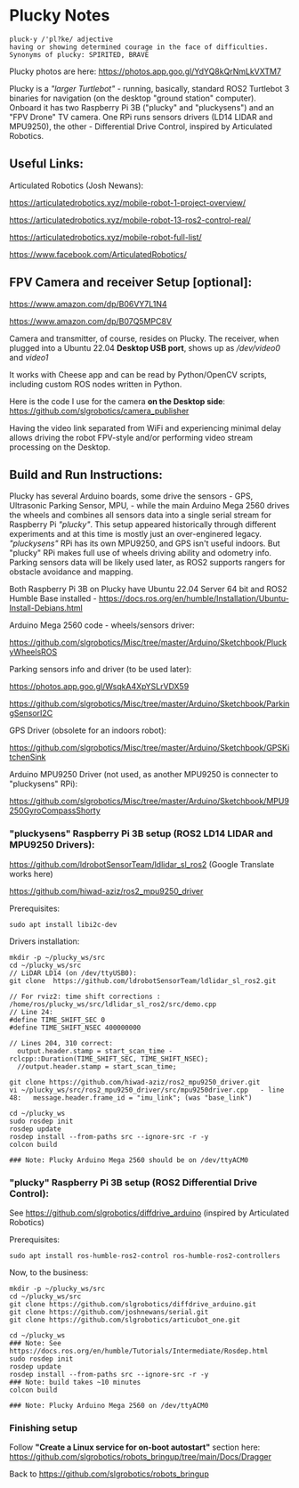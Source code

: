 # Plucky Notes

```
pluck·y /'pl?ke/ adjective
having or showing determined courage in the face of difficulties.
Synonyms of plucky: SPIRITED, BRAVE
```
Plucky photos are here: https://photos.app.goo.gl/YdYQ8kQrNmLkVXTM7

Plucky is a *"larger Turtlebot"* - running, basically, standard ROS2 Turtlebot 3 binaries for navigation (on the desktop "ground station" computer). Onboard it has two Raspberry Pi 3B ("plucky" and "pluckysens") and an "FPV Drone" TV camera. One RPi runs sensors drivers (LD14 LIDAR and MPU9250), the other - Differential Drive Control, inspired by Articulated Robotics.

## Useful Links:

Articulated Robotics (Josh Newans):

https://articulatedrobotics.xyz/mobile-robot-1-project-overview/

https://articulatedrobotics.xyz/mobile-robot-13-ros2-control-real/

https://articulatedrobotics.xyz/mobile-robot-full-list/

https://www.facebook.com/ArticulatedRobotics/

## FPV Camera and receiver Setup [optional]:

https://www.amazon.com/dp/B06VY7L1N4

https://www.amazon.com/dp/B07Q5MPC8V

Camera and transmitter, of course, resides on Plucky. The receiver, when plugged into a Ubuntu 22.04 **Desktop USB port**, shows up as _/dev/video0_ and _video1_

It works with Cheese app and can be read by Python/OpenCV scripts, including custom ROS nodes written in Python.

Here is the code I use for the camera **on the Desktop side**: https://github.com/slgrobotics/camera_publisher

Having the video link separated from WiFi and experiencing minimal delay allows driving the robot FPV-style and/or performing video stream processing on the Desktop.

## Build and Run Instructions:

Plucky has several Arduino boards, some drive the sensors - GPS, Ultrasonic Parking Sensor, MPU, - while the main Arduino Mega 2560 drives the wheels and combines all sensors data into a single serial stream for Raspberry Pi _"plucky"_. This setup appeared historically through different experiments and at this time is mostly just an over-enginered legacy. _"pluckysens"_ RPi has its own MPU9250, and GPS isn't useful indoors. But "plucky" RPi makes full use of wheels driving ability and odometry info. Parking sensors data will be likely used later, as ROS2 supports rangers for obstacle avoidance and mapping.

Both Raspberry Pi 3B on Plucky have Ubuntu 22.04 Server 64 bit and ROS2 Humble Base installed - https://docs.ros.org/en/humble/Installation/Ubuntu-Install-Debians.html

Arduino Mega 2560 code - wheels/sensors driver: 

https://github.com/slgrobotics/Misc/tree/master/Arduino/Sketchbook/PluckyWheelsROS

Parking sensors info and driver (to be used later):

https://photos.app.goo.gl/WsqkA4XpYSLrVDX59

https://github.com/slgrobotics/Misc/tree/master/Arduino/Sketchbook/ParkingSensorI2C

GPS Driver (obsolete for an indoors robot):

https://github.com/slgrobotics/Misc/tree/master/Arduino/Sketchbook/GPSKitchenSink

Arduino MPU9250 Driver (not used, as another MPU9250 is connecter to "pluckysens" RPi):

https://github.com/slgrobotics/Misc/tree/master/Arduino/Sketchbook/MPU9250GyroCompassShorty

### "pluckysens" Raspberry Pi 3B setup (ROS2 LD14 LIDAR and MPU9250 Drivers):

https://github.com/ldrobotSensorTeam/ldlidar_sl_ros2    (Google Translate works here)

https://github.com/hiwad-aziz/ros2_mpu9250_driver

Prerequisites:
```
sudo apt install libi2c-dev
```
Drivers installation:
```
mkdir -p ~/plucky_ws/src
cd ~/plucky_ws/src
// LiDAR LD14 (on /dev/ttyUSB0):
git clone  https://github.com/ldrobotSensorTeam/ldlidar_sl_ros2.git

// For rviz2: time shift corrections :  /home/ros/plucky_ws/src/ldlidar_sl_ros2/src/demo.cpp
// Line 24:
#define TIME_SHIFT_SEC 0
#define TIME_SHIFT_NSEC 400000000

// Lines 204, 310 correct:
  output.header.stamp = start_scan_time - rclcpp::Duration(TIME_SHIFT_SEC, TIME_SHIFT_NSEC);
  //output.header.stamp = start_scan_time;

git clone https://github.com/hiwad-aziz/ros2_mpu9250_driver.git
vi ~/plucky_ws/src/ros2_mpu9250_driver/src/mpu9250driver.cpp   - line 48:   message.header.frame_id = "imu_link"; (was "base_link")

cd ~/plucky_ws
sudo rosdep init
rosdep update
rosdep install --from-paths src --ignore-src -r -y
colcon build

### Note: Plucky Arduino Mega 2560 should be on /dev/ttyACM0
```

### "plucky" Raspberry Pi 3B setup (ROS2 Differential Drive Control):

See https://github.com/slgrobotics/diffdrive_arduino (inspired by Articulated Robotics)

Prerequisites:
```
sudo apt install ros-humble-ros2-control ros-humble-ros2-controllers
```
Now, to the business:

```
mkdir -p ~/plucky_ws/src
cd ~/plucky_ws/src
git clone https://github.com/slgrobotics/diffdrive_arduino.git
git clone https://github.com/joshnewans/serial.git
git clone https://github.com/slgrobotics/articubot_one.git

cd ~/plucky_ws
### Note: See https://docs.ros.org/en/humble/Tutorials/Intermediate/Rosdep.html
sudo rosdep init
rosdep update
rosdep install --from-paths src --ignore-src -r -y
### Note: build takes ~10 minutes
colcon build

### Note: Plucky Arduino Mega 2560 on /dev/ttyACM0
```

### Finishing setup

Follow **"Create a Linux service for on-boot autostart"** section here: https://github.com/slgrobotics/robots_bringup/tree/main/Docs/Dragger

Back to https://github.com/slgrobotics/robots_bringup
